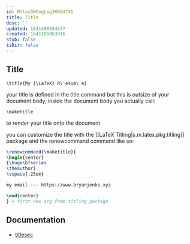 ```yaml
---
id: MfluzGNOvgLsg2KKGd7X5
title: Title
desc: ''
updated: 1641408554577
created: 1641105063916
stub: false
isDir: false
---
```


## Title

`\title{My {\LaTeX} R\'esum\'e}`

your title is defined in the title command but this is outsize of your document body, inside the document body you actually call:

`\maketitle`

to render your title onto the document

you can customize the title with the [[LaTeX Titling|s.m.latex.pkg.titling]] package and the renewcommand command like so:

```latex
\renewcommand{\maketitle}{
\begin{center}
{\huge\bfseries
\theauthor}
\vspace{.25em}

my email --- https://www.bryanjenks.xyz

\end{center}
} % first new arg from titling package
```

## Documentation

- [titlesec](https://mirrors.concertpass.com/tex-archive/macros/latex/contrib/titlesec/titlesec.pdf)
